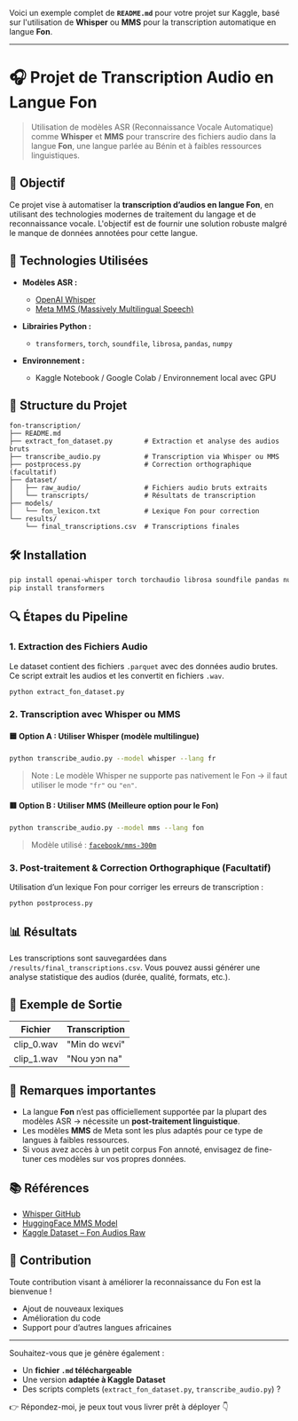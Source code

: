 Voici un exemple complet de **`README.md`** pour votre projet sur Kaggle, basé sur l'utilisation de **Whisper** ou **MMS** pour la transcription automatique en langue **Fon**.

---

# 🎧 Projet de Transcription Audio en Langue Fon

> Utilisation de modèles ASR (Reconnaissance Vocale Automatique) comme **Whisper** et **MMS** pour transcrire des fichiers audio dans la langue **Fon**, une langue parlée au Bénin et à faibles ressources linguistiques.

## 📌 Objectif

Ce projet vise à automatiser la **transcription d’audios en langue Fon**, en utilisant des technologies modernes de traitement du langage et de reconnaissance vocale. L'objectif est de fournir une solution robuste malgré le manque de données annotées pour cette langue.

## 🧠 Technologies Utilisées

- **Modèles ASR :**
  - [OpenAI Whisper](https://github.com/openai/whisper)
  - [Meta MMS (Massively Multilingual Speech)](https://huggingface.co/facebook/mms-300m)

- **Librairies Python :**
  - `transformers`, `torch`, `soundfile`, `librosa`, `pandas`, `numpy`

- **Environnement :**
  - Kaggle Notebook / Google Colab / Environnement local avec GPU

## 📁 Structure du Projet

```
fon-transcription/
├── README.md
├── extract_fon_dataset.py        # Extraction et analyse des audios bruts
├── transcribe_audio.py           # Transcription via Whisper ou MMS
├── postprocess.py                # Correction orthographique (facultatif)
├── dataset/
│   ├── raw_audio/                # Fichiers audio bruts extraits
│   └── transcripts/              # Résultats de transcription
├── models/
│   └── fon_lexicon.txt           # Lexique Fon pour correction
└── results/
    └── final_transcriptions.csv  # Transcriptions finales
```

## 🛠️ Installation

```bash
pip install openai-whisper torch torchaudio librosa soundfile pandas numpy
pip install transformers
```

## 🔍 Étapes du Pipeline

### 1. **Extraction des Fichiers Audio**

Le dataset contient des fichiers `.parquet` avec des données audio brutes. Ce script extrait les audios et les convertit en fichiers `.wav`.

```bash
python extract_fon_dataset.py
```

### 2. **Transcription avec Whisper ou MMS**

#### 🟦 Option A : Utiliser Whisper (modèle multilingue)

```bash
python transcribe_audio.py --model whisper --lang fr
```

> Note : Le modèle Whisper ne supporte pas nativement le Fon → il faut utiliser le mode `"fr"` ou `"en"`.

#### 🟥 Option B : Utiliser MMS (Meilleure option pour le Fon)

```bash
python transcribe_audio.py --model mms --lang fon
```

> Modèle utilisé : [`facebook/mms-300m`](https://huggingface.co/facebook/mms-300m)

### 3. **Post-traitement & Correction Orthographique (Facultatif)**

Utilisation d’un lexique Fon pour corriger les erreurs de transcription :

```bash
python postprocess.py
```

## 📊 Résultats

Les transcriptions sont sauvegardées dans `/results/final_transcriptions.csv`. Vous pouvez aussi générer une analyse statistique des audios (durée, qualité, formats, etc.).

## 🧪 Exemple de Sortie

| Fichier | Transcription |
|--------|----------------|
| clip_0.wav | "Min do wɛvi" |
| clip_1.wav | "Nou yɔn na" |

## 📝 Remarques importantes

- La langue **Fon** n’est pas officiellement supportée par la plupart des modèles ASR → nécessite un **post-traitement linguistique**.
- Les modèles **MMS** de Meta sont les plus adaptés pour ce type de langues à faibles ressources.
- Si vous avez accès à un petit corpus Fon annoté, envisagez de fine-tuner ces modèles sur vos propres données.

## 📚 Références

- [Whisper GitHub](https://github.com/openai/whisper)
- [HuggingFace MMS Model](https://huggingface.co/facebook/mms-300m)
- [Kaggle Dataset – Fon Audios Raw](https://www.kaggle.com/datasets/beethoo/fon-audios-raw)

## 🤝 Contribution

Toute contribution visant à améliorer la reconnaissance du Fon est la bienvenue !  
- Ajout de nouveaux lexiques
- Amélioration du code
- Support pour d’autres langues africaines

---

Souhaitez-vous que je génère également :
- Un **fichier `.md` téléchargeable**
- Une version **adaptée à Kaggle Dataset**
- Des scripts complets (`extract_fon_dataset.py`, `transcribe_audio.py`) ?

👉 Répondez-moi, je peux tout vous livrer prêt à déployer 👇
